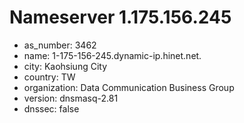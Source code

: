# Nameserver 1.175.156.245

* as_number: 3462
* name: 1-175-156-245.dynamic-ip.hinet.net.
* city: Kaohsiung City
* country: TW
* organization: Data Communication Business Group
* version: dnsmasq-2.81
* dnssec: false
